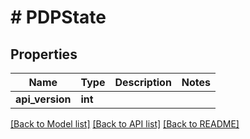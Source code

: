 # # PDPState

## Properties

Name | Type | Description | Notes
------------ | ------------- | ------------- | -------------
**api_version** | **int** |  |

[[Back to Model list]](../../README.md#models) [[Back to API list]](../../README.md#endpoints) [[Back to README]](../../README.md)
